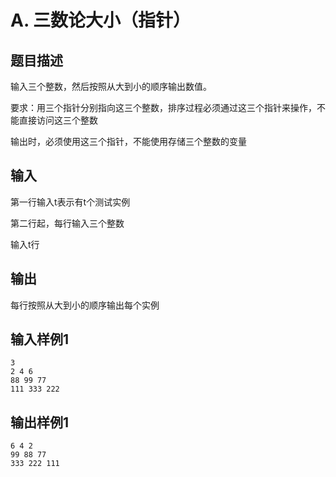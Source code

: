 # A. 三数论大小（指针）

## 题目描述

输入三个整数，然后按照从大到小的顺序输出数值。

要求：用三个指针分别指向这三个整数，排序过程必须通过这三个指针来操作，不能直接访问这三个整数

输出时，必须使用这三个指针，不能使用存储三个整数的变量

 

## 输入

第一行输入t表示有t个测试实例

第二行起，每行输入三个整数

输入t行

 

## 输出

每行按照从大到小的顺序输出每个实例



## 输入样例1 

```
3
2 4 6
88 99 77
111 333 222

```

## 输出样例1

```
6 4 2
99 88 77
333 222 111

```


